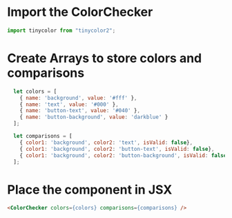 # Import the ColorChecker
```js
import tinycolor from "tinycolor2";
```

# Create Arrays to store colors and comparisons
```js
  let colors = [
    { name: 'background', value: '#fff' },
    { name: 'text', value: '#000' },
    { name: 'button-text', value: '#040' },
    { name: 'button-background', value: 'darkblue' }
  ];

  let comparisons = [
    { color1: 'background', color2: 'text', isValid: false},
    { color1: 'background', color2: 'button-text', isValid: false},
    { color1: 'background', color2: 'button-background', isValid: false}
  ];
  ```

  # Place the component in JSX
  ```html
  <ColorChecker colors={colors} comparisons={comparisons} />
  ```